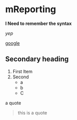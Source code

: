 # mReporting

**I Need to remember the syntax**

*yep*

[google](https://google.com)

## Secondary heading
1. First Item
2. Second
	* a
	* b
	* C
	
a quote
> this 
> is 
> a
> quote


